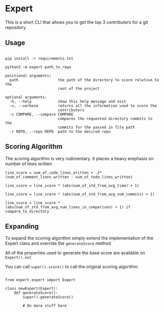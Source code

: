 # Expert

This is a short CLI that allows you to get the top 3 contributers for a git repository

## Usage

```

pip install -r requirements.txt

python3 -m expert path_to_repo

positional arguments:
  path                  the path of the directory to score relative to the
                        root of the project

optional arguments:
  -h, --help            show this help message and exit
  -v, --verbose         returns all the information used to score the
                        contributers
  -c COMPARE, --compare COMPARE
                        compares the requested directory commits to the
                        commits for the passed in file path
  -r REPO, --repo REPO  path to the desired repo

```

## Scoring Algorithm

The scoring algorithm is very rudimentary. It places a heavy emphasis on number of lines written

```
line_score = num_of_code_lines_written + .2*(num_of_comment_lines_written - num_of_todo_lines_written)

line_score = line_score * (abs(num_of_std_from_avg_time) + 1)

line_score = line_score * (abs(num_of_std_from_avg_num_commits) + 1)

line_score = line_score * (abs(num_of_std_from_avg_num_lines_in_comparison) + 1) if compare_to_directory

```

## Expanding

To expand the scoring algorithm simply extend the implementation of the Expert class and override the `generateScore` method

All of the properties used to generate the base score are available on `Expert().out`

You can call `super().score()` to call the original scoring algorithm

```

from expert.expert import Expert

class newExpert(Expert):
    def generateScore():
        super().generateScore()

        # Do more stuff here

```